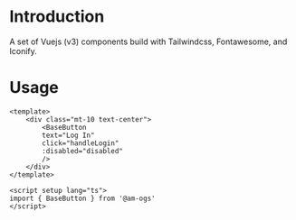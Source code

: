 # Introduction
A set of Vuejs (v3) components build with Tailwindcss, Fontawesome, and Iconify.


# Usage

```
<template>
    <div class="mt-10 text-center">
        <BaseButton 
        text="Log In" 
        click="handleLogin" 
        :disabled="disabled" 
        />
    </div>
</template>

<script setup lang="ts">
import { BaseButton } from '@am-ogs'
</script>
